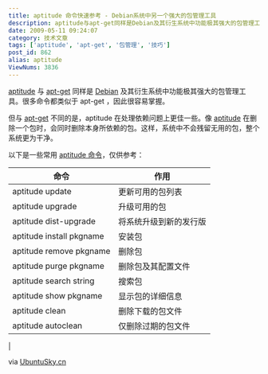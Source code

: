 ```yaml
---
title: aptitude 命令快速参考 - Debian系统中另一个强大的包管理工具
description: aptitude与apt-get同样是Debian及其衍生系统中功能极其强大的包管理工具。很多命令都类似于apt-get，因此很容易掌握。但与apt-get不同的是，aptitude在处理依赖问题上更佳一些。像aptitude在删除一个包时，会同时删除本身所依赖的包。这样，系统中不会残留无用的包，整个系统更为干净。以下是一些常用aptitude命令，仅供参考：……
date: 2009-05-11 09:24:07
category: 技术文章
tags: ['aptitude', 'apt-get', '包管理', '技巧']
post_id: 862
alias: aptitude
ViewNums: 3836
---
```


[aptitude](/blog/aptitude) 与 [apt-get](/tags/apt-get) 同样是 [Debian](/tags/Debian) 及其衍生系统中功能极其强大的包管理工具。很多命令都类似于 apt-get ，因此很容易掌握。

但与 [apt-get](/tags/apt-get) 不同的是，aptitude 在处理依赖问题上更佳一些。像 [aptitude](/blog/aptitude) 在删除一个包时，会同时删除本身所依赖的包。这样，系统中不会残留无用的包，整个系统更为干净。

以下是一些常用 [aptitude 命令](/blog/aptitude)，仅供参考：

| 命令 | 作用 |
| --- | --- |
| aptitude update | 更新可用的包列表 |
| aptitude upgrade | 升级可用的包 |
| aptitude dist-upgrade | 将系统升级到新的发行版 |
| aptitude install pkgname | 安装包 |
| aptitude remove pkgname | 删除包 |
| aptitude purge pkgname | 删除包及其配置文件 |
| aptitude search string | 搜索包 |
| aptitude show pkgname | 显示包的详细信息 |
| aptitude clean | 删除下载的包文件 |
| aptitude autoclean | 仅删除过期的包文件 |
|

via [UbuntuSky.cn](http://UbuntuSky.cn)

